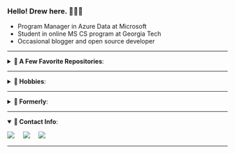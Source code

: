 ### Hello!  Drew here.  👨🏼‍💻
- Program Manager in Azure Data at Microsoft
- Student in online MS CS program at Georgia Tech
- Occasional blogger and open source developer


---

<details closed>
<summary><b>📌 A Few Favorite Repositories</b>:</summary>
- 
</details>

---
<details closed>
<summary><b>📌 Hobbies</b>:</summary>
<ul>
<li>💡 Starting side projects</li>
<li>🌱 Gardening</li>
<li>🍺 Home brewing</li>
<li>🍰 Baking</li>
<li>⚾ Watching baseball</li>
<li>🏋 Weight lifting</li>
<li>⌨ Open source software</li>
<li>📚 Reading reference and non-fiction</li>
</ul>
</details>

---
<details closed>
<summary><b>📌 Formerly</b>:</summary>
<ul>
<li> Director of IT</li>
<li> DBA and Database Developer</li>
<li> MS, Chemistry</li>
<li> Computational chemistry researcher</li>
<li> BS, Chemistry</li>
</ul>
</details>

---
<details open>
<summary><b>📌 Contact Info</b>:</summary>

<p align = "center">

[<img src="https://img.shields.io/badge/twitter-%231DA1F2.svg?&style=for-the-badge&logo=twitter&logoColor=white" />](https://twitter.com/SysAdminDrew) 
&nbsp; &nbsp;
[<img src ="https://img.shields.io/badge/drewsk-.tech-%23.svg?&style=for-the-badge&logo=&logoColor=white%22">](https://www.drewsk.tech)
&nbsp; &nbsp;
[<img src="https://img.shields.io/badge/linkedin-%230077B5.svg?&style=for-the-badge&logo=linkedin&logoColor=white" />](https://www.linkedin.com/in/drew-skwiers-koballa/)
</p>

</details>

---

